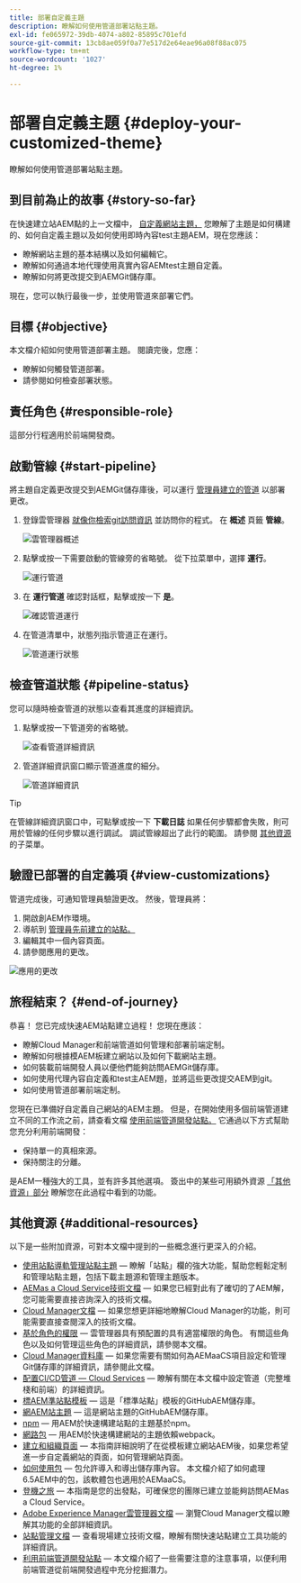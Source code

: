 ```yaml
---
title: 部署自定義主題
description: 瞭解如何使用管道部署站點主題。
exl-id: fe065972-39db-4074-a802-85895c701efd
source-git-commit: 13cb8ae059f0a77e517d2e64eae96a08f88ac075
workflow-type: tm+mt
source-wordcount: '1027'
ht-degree: 1%

---
```


# 部署自定義主題 {#deploy-your-customized-theme}

瞭解如何使用管道部署站點主題。

## 到目前為止的故事 {#story-so-far}

在快速建立站AEM點的上一文檔中， [自定義網站主題，](customize-theme.md) 您瞭解了主題是如何構建的、如何自定義主題以及如何使用即時內容test主題AEM，現在您應該：

* 瞭解網站主題的基本結構以及如何編輯它。
* 瞭解如何通過本地代理使用真實內容AEMtest主題自定義。
* 瞭解如何將更改提交到AEMGit儲存庫。

現在，您可以執行最後一步，並使用管道來部署它們。

## 目標 {#objective}

本文檔介紹如何使用管道部署主題。 閱讀完後，您應：

* 瞭解如何觸發管道部署。
* 請參閱如何檢查部署狀態。

## 責任角色 {#responsible-role}

這部分行程適用於前端開發商。

## 啟動管線 {#start-pipeline}

將主題自定義更改提交到AEMGit儲存庫後，可以運行 [管理員建立的管道](pipeline-setup.md) 以部署更改。

1. 登錄雲管理器 [就像你檢索git訪問資訊](retrieve-access.md) 並訪問你的程式。 在 **概述** 頁籤 **管線**。

   ![雲管理器概述](assets/cloud-manager-overview.png)

1. 點擊或按一下需要啟動的管線旁的省略號。 從下拉菜單中，選擇 **運行**。

   ![運行管道](assets/run-pipeline.png)

1. 在 **運行管道** 確認對話框，點擊或按一下 **是**。

   ![確認管道運行](assets/pipeline-confirm.png)

1. 在管道清單中，狀態列指示管道正在運行。

   ![管道運行狀態](assets/pipeline-running.png)

## 檢查管道狀態 {#pipeline-status}

您可以隨時檢查管道的狀態以查看其進度的詳細資訊。

1. 點擊或按一下管道旁的省略號。

   ![查看管道詳細資訊](assets/view-pipeline-details.png)

1. 管道詳細資訊窗口顯示管道進度的細分。

   ![管道詳細資訊](assets/pipeline-details.png)

>[!TIP]
>
>在管線詳細資訊窗口中，可點擊或按一下 **下載日誌** 如果任何步驟都會失敗，則可用於管線的任何步驟以進行調試。 調試管線超出了此行的範圍。 請參閱 [其他資源](#additional-resources) 的子菜單。

## 驗證已部署的自定義項 {#view-customizations}

管道完成後，可通知管理員驗證更改。 然後，管理員將：

1. 開啟創AEM作環境。
1. 導航到 [管理員先前建立的站點。](create-site.md)
1. 編輯其中一個內容頁面。
1. 請參閱應用的更改。

![應用的更改](assets/changes-applied.png)

## 旅程結束？ {#end-of-journey}

恭喜！ 您已完成快速AEM站點建立過程！ 您現在應該：

* 瞭解Cloud Manager和前端管道如何管理和部署前端定制。
* 瞭解如何根據模AEM板建立網站以及如何下載網站主題。
* 如何裝載前端開發人員以便他們能夠訪問AEMGit儲存庫。
* 如何使用代理內容自定義和test主AEM題，並將這些更改提交AEM到git。
* 如何使用管道部署前端定制。

您現在已準備好自定義自己網站的AEM主題。 但是，在開始使用多個前端管道建立不同的工作流之前，請查看文檔 [使用前端管道開發站點。](/help/implementing/developing/introduction/developing-with-front-end-pipelines.md) 它通過以下方式幫助您充分利用前端開發：

* 保持單一的真相來源。
* 保持關注的分離。

是AEM一種強大的工具，並有許多其他選項。 簽出中的某些可用額外資源 [「其他資源」部分](#additional-resources) 瞭解您在此過程中看到的功能。

## 其他資源 {#additional-resources}

以下是一些附加資源，可對本文檔中提到的一些概念進行更深入的介紹。

* [使用站點導軌管理站點主題](/help/sites-cloud/administering/site-creation/site-rail.md)  — 瞭解「站點」欄的強大功能，幫助您輕鬆定制和管理站點主題，包括下載主題源和管理主題版本。
* [AEMas a Cloud Service技術文檔](https://experienceleague.adobe.com/docs/experience-manager-cloud-service.html)  — 如果您已經對此有了確切的了AEM解，您可能需要直接咨詢深入的技術文檔。
* [Cloud Manager文檔](https://experienceleague.adobe.com/docs/experience-manager-cloud-service/onboarding/onboarding-concepts/cloud-manager-introduction.html)  — 如果您想更詳細地瞭解Cloud Manager的功能，則可能需要直接查閱深入的技術文檔。
* [基於角色的權限](https://experienceleague.adobe.com/docs/experience-manager-cloud-manager/using/requirements/role-based-permissions.html)  — 雲管理器具有預配置的具有適當權限的角色。 有關這些角色以及如何管理這些角色的詳細資訊，請參閱本文檔。
* [Cloud Manager資料庫](/help/implementing/cloud-manager/managing-code/cloud-manager-repositories.md)  — 如果您需要有關如何為AEMaaCS項目設定和管理Git儲存庫的詳細資訊，請參閱此文檔。
* [配置CI/CD管道 — Cloud Services](/help/implementing/cloud-manager/configuring-pipelines/introduction-ci-cd-pipelines.md)  — 瞭解有關在本文檔中設定管道（完整堆棧和前端）的詳細資訊。
* [標AEM準站點模板](https://github.com/adobe/aem-site-template-standard)  — 這是「標準站點」模板的GitHubAEM儲存庫。
* [網AEM站主題](https://github.com/adobe/aem-site-template-standard-theme-e2e)  — 這是網站主題的GitHubAEM儲存庫。
* [npm](https://www.npmjs.com)  — 用AEM於快速構建站點的主題基於npm。
* [網路包](https://webpack.js.org)  — 用AEM於快速構建網站的主題依賴webpack。
* [建立和組織頁面](/help/sites-cloud/authoring/fundamentals/organizing-pages.md)  — 本指南詳細說明了在從模板建立網站AEM後，如果您希望進一步自定義網站的頁面，如何管理網站頁面。
* [如何使用包](/help/implementing/developing/tools/package-manager.md)  — 包允許導入和導出儲存庫內容。 本文檔介紹了如何處理6.5AEM中的包，該軟體包也適用於AEMaaCS。
* [登機之旅](/help/journey-onboarding/overview.md)  — 本指南是您的出發點，可確保您的團隊已建立並能夠訪問AEMas a Cloud Service。
* [Adobe Experience Manager雲管理器文檔](https://experienceleague.adobe.com/docs/experience-manager-cloud-manager/using/introduction-to-cloud-manager.html)  — 瀏覽Cloud Manager文檔以瞭解其功能的全部詳細資訊。
* [站點管理文檔](/help/sites-cloud/administering/site-creation/create-site.md)  — 查看現場建立技術文檔，瞭解有關快速站點建立工具功能的詳細資訊。
* [利用前端管道開發站點](/help/implementing/developing/introduction/developing-with-front-end-pipelines.md)  — 本文檔介紹了一些需要注意的注意事項，以便利用前端管道從前端開發過程中充分挖掘潛力。

